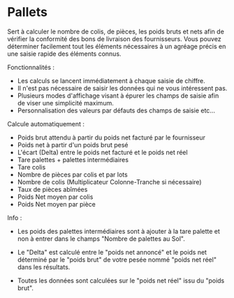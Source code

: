 # Pallets

Sert à calculer le nombre de colis, de pièces, les poids bruts et nets afin de vérifier la conformité des bons de livraison des fournisseurs.
Vous pouvez déterminer facilement tout les éléments nécessaires à un agréage précis en une saisie rapide des éléments connus.

Fonctionnalités :
- Les calculs se lancent immédiatement à chaque saisie de chiffre.
- Il n'est pas nécessaire de saisir les données qui ne vous intéressent pas. 
- Plusieurs modes d'affichage visant à épurer les champs de saisie afin de viser une simplicité maximum. 
- Personnalisation des valeurs par défauts des champs de saisie etc...

Calcule automatiquement :

- Poids brut attendu à partir du poids net facturé par le fournisseur
- Poids net à partir d'un poids brut pesé
- L'écart (Delta) entre le poids net facturé et le poids net réel
- Tare palettes + palettes intermédiaires
- Tare colis
- Nombre de pièces par colis et par lots
- Nombre de colis (Multiplicateur Colonne-Tranche si nécessaire)
- Taux de pièces abîmées
- Poids Net moyen par colis
- Poids Net moyen par pièce


Info :
- Les poids des palettes intermédiaires sont à ajouter à la tare palette et non à entrer dans le champs "Nombre de palettes au Sol".

- Le "Delta" est calculé entre le "poids net annoncé" et le poids net déterminé par le "poids brut" de votre pesée nommé "poids net réel" dans les résultats. 

- Toutes les données sont calculées sur le "poids net réel" issu du "poids brut".
